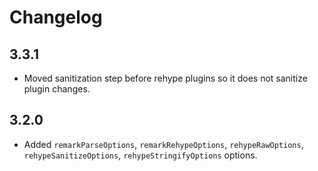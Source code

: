 # Changelog

## 3.3.1

- Moved sanitization step before rehype plugins so it does not sanitize plugin changes.

## 3.2.0

- Added `remarkParseOptions`, `remarkRehypeOptions`, `rehypeRawOptions`, `rehypeSanitizeOptions`, `rehypeStringifyOptions` options.
